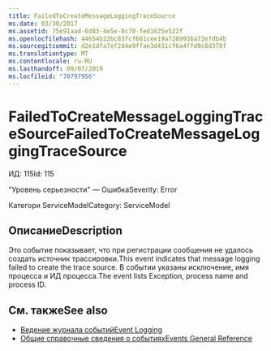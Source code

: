 ```yaml
---
title: FailedToCreateMessageLoggingTraceSource
ms.date: 03/30/2017
ms.assetid: 75e91aad-6d83-4e5e-8c70-fed1625e522f
ms.openlocfilehash: 44654b22bc83fcf681cee19a728993ba72efdb4b
ms.sourcegitcommit: d2e1dfa7ef2d4e9ffae3d431cf6a4ffd9c8d378f
ms.translationtype: MT
ms.contentlocale: ru-RU
ms.lasthandoff: 09/07/2019
ms.locfileid: "70797956"
---
```

# <a name="failedtocreatemessageloggingtracesource"></a><span data-ttu-id="f8954-102">FailedToCreateMessageLoggingTraceSource</span><span class="sxs-lookup"><span data-stu-id="f8954-102">FailedToCreateMessageLoggingTraceSource</span></span>
<span data-ttu-id="f8954-103">ИД: 115</span><span class="sxs-lookup"><span data-stu-id="f8954-103">Id: 115</span></span>  
  
 <span data-ttu-id="f8954-104">"Уровень серьезности" — Ошибка</span><span class="sxs-lookup"><span data-stu-id="f8954-104">Severity: Error</span></span>  
  
 <span data-ttu-id="f8954-105">Категори ServiceModel</span><span class="sxs-lookup"><span data-stu-id="f8954-105">Category: ServiceModel</span></span>  
  
## <a name="description"></a><span data-ttu-id="f8954-106">Описание</span><span class="sxs-lookup"><span data-stu-id="f8954-106">Description</span></span>  
 <span data-ttu-id="f8954-107">Это событие показывает, что при регистрации сообщения не удалось создать источник трассировки.</span><span class="sxs-lookup"><span data-stu-id="f8954-107">This event indicates that message logging failed to create the trace source.</span></span> <span data-ttu-id="f8954-108">В событии указаны исключение, имя процесса и ИД процесса.</span><span class="sxs-lookup"><span data-stu-id="f8954-108">The event lists Exception, process name and process ID.</span></span>  
  
## <a name="see-also"></a><span data-ttu-id="f8954-109">См. также</span><span class="sxs-lookup"><span data-stu-id="f8954-109">See also</span></span>

- [<span data-ttu-id="f8954-110">Ведение журнала событий</span><span class="sxs-lookup"><span data-stu-id="f8954-110">Event Logging</span></span>](index.md)
- [<span data-ttu-id="f8954-111">Общие справочные сведения о событиях</span><span class="sxs-lookup"><span data-stu-id="f8954-111">Events General Reference</span></span>](events-general-reference.md)
